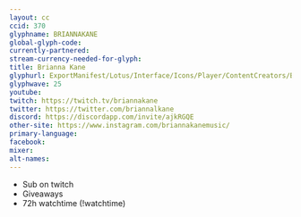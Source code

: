 ```yaml
---
layout: cc
ccid: 370
glyphname: BRIANNAKANE
global-glyph-code:
currently-partnered:
stream-currency-needed-for-glyph:
title: Brianna Kane
glyphurl: ExportManifest/Lotus/Interface/Icons/Player/ContentCreators/BriannaKane.png
glyphwave: 25
youtube:
twitch: https://twitch.tv/briannakane
twitter: https://twitter.com/briannalkane
discord: https://discordapp.com/invite/ajkRGQE
other-site: https://www.instagram.com/briannakanemusic/
primary-language:
facebook:
mixer:
alt-names:
---
```

* Sub on twitch
* Giveaways
* 72h watchtime (!watchtime)
